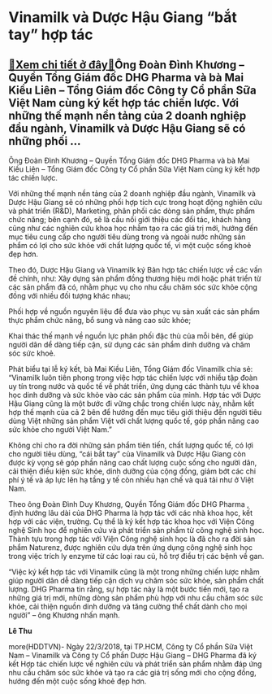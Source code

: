 Vinamilk và Dược Hậu Giang “bắt tay” hợp tác
============================================

[:gift:Xem chi tiết ở đây:gift:](https://hddtvn.com/vinamilk-va-duoc-hau-giang-bat-tay-hop-tac/)Ông Đoàn Đình Khương – Quyền Tổng Giám đốc DHG Pharma và bà Mai Kiều Liên – Tổng Giám đốc Công ty Cổ phần Sữa Việt Nam cùng ký kết hợp tác chiến lược. Với những thế mạnh nền tảng của 2 doanh nghiệp đầu ngành, Vinamilk và Dược Hậu Giang sẽ có những phối …
--------------------------------------------------------------------------------------------------------------------------------------------------------------------------------------------------------------------------------------------------------------







 






 Ông Đoàn Đình Khương – Quyền Tổng Giám đốc DHG Pharma và bà Mai Kiều Liên – Tổng Giám đốc Công ty Cổ phần Sữa Việt Nam cùng ký kết hợp tác chiến lược. 


Với những thế mạnh nền tảng của 2 doanh nghiệp đầu ngành, Vinamilk và Dược Hậu Giang sẽ có những phối hợp tích cực trong hoạt động nghiên cứu và phát triển (R&D), Marketing, phân phối các dòng sản phẩm, thực phẩm chức năng; bên cạnh đó, sẽ là cầu nối giới thiệu các đối tác, khách hàng cũng như các nghiên cứu khoa học nhằm tạo ra các giá trị mới, hướng đến mục tiêu cung cấp cho người tiêu dùng trong và ngoài nước những sản phẩm có lợi cho sức khỏe với chất lượng quốc tế, vì một cuộc sống khoẻ đẹp hơn.


 Theo đó, Dược Hậu Giang và Vinamilk ký Bản hợp tác chiến lược về các vấn đề chính, như: Xây dựng sản phẩm đồng thương hiệu mới hoặc phát triển từ các sản phẩm đã có, nhằm phục vụ cho nhu cầu chăm sóc sức khỏe cộng đồng với nhiều đối tượng khác nhau; 


 Phối hợp về nguồn nguyên liệu để đưa vào phục vụ sản xuất các sản phẩm thực phẩm chức năng, bổ sung và nâng cao sức khỏe;


 Khai thác thế mạnh về nguồn lực phân phối đặc thù của mỗi bên, để giúp người dân dể dàng tiếp cận, sử dụng các sản phẩm dinh dưỡng và chăm sóc sức khoẻ.


 Phát biểu tại lễ ký kết, bà Mai Kiều Liên, Tổng Giám đốc Vinamilk chia sẻ: “Vinamilk luôn tiên phong trong việc hợp tác chiến lược với nhiều tập đoàn uy tín trong nước và quốc tế về phát triển, ứng dụng các thành tựu về khoa học dinh dưỡng và sức khỏe vào các sản phẩm của mình. Hợp tác với Dược Hậu Giang cũng là một bước đi vững chắc trong chiến lược này, nhằm kết hợp thế mạnh của cả 2 bên để hướng đến mục tiêu giới thiệu đến người tiêu dùng Việt những sản phẩm Việt với chất lượng quốc tế, góp phần nâng cao sức khỏe cho người Việt Nam.”


 Không chỉ cho ra đời những sản phẩm tiên tiến, chất lượng quốc tế, có lợi cho người tiêu dùng, “cái bắt tay” của Vinamilk và Dược Hậu Giang còn được kỳ vọng sẽ góp phần nâng cao chất lượng cuộc sống cho người dân, cải thiện điều kiện sức khỏe, dinh dưỡng của cộng đồng, giảm bớt các chi phí ý tế và áp lực lên hạ tầng y tế còn nhiều hạn chế và quá tải như ở Việt Nam. 


 Theo ông Đoàn Đình Duy Khương, Quyền Tổng Giám đốc DHG Pharma , định hướng lâu dài của DHG Pharma là hợp tác với các nhà khoa học, kết hợp với các viện, trường. Cụ thể là ký kết hợp tác khoa học với Viện Công nghệ Sinh học để nghiên cứu và phát triển sản phẩm từ công nghệ sinh học. Thành tựu trong hợp tác với Viện Công nghệ sinh học là đã cho ra đời sản phẩm Naturenz, được nghiên cứu dựa trên ứng dụng công nghệ sinh học trong việc trích ly enzyme từ các loại rau củ, hỗ trợ điều trị các bệnh về gan. 


 “Việc ký kết hợp tác với Vinamilk cũng là một trong những chiến lược nhằm giúp người dân dễ dàng tiếp cận dịch vụ chăm sóc sức khỏe, sản phẩm chất lượng. DHG Pharma tin rằng, sự hợp tác này là một bước tiến mới, tạo ra những giá trị mới, những dòng sản phẩm phù hợp với nhu cầu chăm sóc sức khỏe, cải thiện nguồn dinh dưỡng và tăng cường thể chất dành cho mọi người” – ông Khương nhấn mạnh. 






**Lê Thu**



more(HDDTVN)- Ngày 22/3/2018, tại TP.HCM, Công ty Cổ phần Sữa Việt Nam – Vinamilk và Công ty Cổ phần Dược Hậu Giang – DHG Pharma đã ký kết Hợp tác chiến lược về nghiên cứu và phát triển sản phẩm nhằm đáp ứng nhu cầu chăm sóc sức khỏe và tạo ra các giá trị sống mới cho cộng đồng, hướng đến một cuộc sống khoẻ đẹp hơn.

